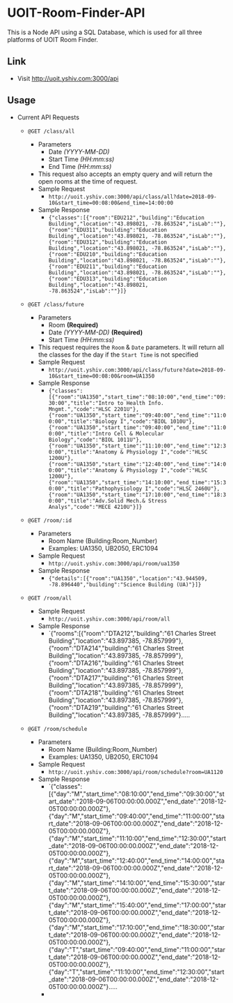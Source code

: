# UOIT-Room-Finder-API

This is a Node API using a SQL Database, which is used for all three platforms of UOIT Room Finder.

## Link
- Visit http://uoit.yshiv.com:3000/api

## Usage
- Current API Requests
  - `@GET /class/all`
    - Parameters
      - Date *(YYYY-MM-DD)*
      - Start Time *(HH:mm:ss)*
      - End Time *(HH:mm:ss)*
    - This request also accepts an empty query and will return the open rooms at the time of request.
    - Sample Request
      - `http://uoit.yshiv.com:3000/api/class/all?date=2018-09-10&start_time=00:08:00&end_time=14:00:00`
    - Sample Response
      - `{"classes":[{"room":"EDU212","building":"Education Building","location":"43.898021, -78.863524","isLab":""},{"room":"EDU311","building":"Education Building","location":"43.898021, -78.863524","isLab":""},{"room":"EDU312","building":"Education Building","location":"43.898021, -78.863524","isLab":""},{"room":"EDU210","building":"Education Building","location":"43.898021, -78.863524","isLab":""},{"room":"EDU211","building":"Education Building","location":"43.898021, -78.863524","isLab":""},{"room":"EDU313","building":"Education Building","location":"43.898021, -78.863524","isLab":""}]}`
    
  - `@GET /class/future`
    - Parameters
      - Room **(Required)**
      - Date *(YYYY-MM-DD)* **(Required)**
      - Start Time *(HH:mm:ss)*
    - This request requires the `Room` & `Date` parameters. It will return all the classes for the day if the `Start Time` is not specified
    - Sample Request
      - `http://uoit.yshiv.com:3000/api/class/future?date=2018-09-10&start_time=00:08:00&room=UA1350`
    - Sample Response
      - `{"classes":[{"room":"UA1350","start_time":"08:10:00","end_time":"09:30:00","title":"Intro to Health Info. Mngmt.","code":"HLSC 2201U"},{"room":"UA1350","start_time":"09:40:00","end_time":"11:00:00","title":"Biology I","code":"BIOL 1010U"},{"room":"UA1350","start_time":"09:40:00","end_time":"11:00:00","title":"Intro Cell & Molecular Biology","code":"BIOL 1011U"},{"room":"UA1350","start_time":"11:10:00","end_time":"12:30:00","title":"Anatomy & Physiology I","code":"HLSC 1200U"},{"room":"UA1350","start_time":"12:40:00","end_time":"14:00:00","title":"Anatomy & Physiology I","code":"HLSC 1200U"},{"room":"UA1350","start_time":"14:10:00","end_time":"15:30:00","title":"Pathophysiology I","code":"HLSC 2460U"},{"room":"UA1350","start_time":"17:10:00","end_time":"18:30:00","title":"Adv.Solid Mech.& Stress Analys","code":"MECE 4210U"}]}`
    
  - `@GET /room/:id`
    - Parameters 
      - Room Name (Building:Room_Number)
      - Examples: UA1350, UB2050, ERC1094
    - Sample Request
      - `http://uoit.yshiv.com:3000/api/room/ua1350`
    - Sample Response
      - `{"details":[{"room":"UA1350","location":"43.944509, -78.896440","building":"Science Building (UA)"}]}`
  
  - `@GET /room/all`
    - Sample Request
      - `http://uoit.yshiv.com:3000/api/room/all`
    - Sample Response
      - `{"rooms":[{"room":"DTA212","building":"61 Charles Street Building","location":"43.897385, -78.857999"},{"room":"DTA214","building":"61 Charles Street Building","location":"43.897385, -78.857999"},{"room":"DTA216","building":"61 Charles Street Building","location":"43.897385, -78.857999"},{"room":"DTA217","building":"61 Charles Street Building","location":"43.897385, -78.857999"},{"room":"DTA218","building":"61 Charles Street Building","location":"43.897385, -78.857999"},{"room":"DTA219","building":"61 Charles Street Building","location":"43.897385, -78.857999"}.....
  
  - `@GET /room/schedule`
    - Parameters 
      - Room Name (Building:Room_Number)
      - Examples: UA1350, UB2050, ERC1094
    - Sample Request
      - `http://uoit.yshiv.com:3000/api/room/schedule?room=UA1120`
    - Sample Response
      - `{"classes":[{"day":"M","start_time":"08:10:00","end_time":"09:30:00","start_date":"2018-09-06T00:00:00.000Z","end_date":"2018-12-05T00:00:00.000Z"},{"day":"M","start_time":"09:40:00","end_time":"11:00:00","start_date":"2018-09-06T00:00:00.000Z","end_date":"2018-12-05T00:00:00.000Z"},{"day":"M","start_time":"11:10:00","end_time":"12:30:00","start_date":"2018-09-06T00:00:00.000Z","end_date":"2018-12-05T00:00:00.000Z"},{"day":"M","start_time":"12:40:00","end_time":"14:00:00","start_date":"2018-09-06T00:00:00.000Z","end_date":"2018-12-05T00:00:00.000Z"},{"day":"M","start_time":"14:10:00","end_time":"15:30:00","start_date":"2018-09-06T00:00:00.000Z","end_date":"2018-12-05T00:00:00.000Z"},{"day":"M","start_time":"15:40:00","end_time":"17:00:00","start_date":"2018-09-06T00:00:00.000Z","end_date":"2018-12-05T00:00:00.000Z"},{"day":"M","start_time":"17:10:00","end_time":"18:30:00","start_date":"2018-09-06T00:00:00.000Z","end_date":"2018-12-05T00:00:00.000Z"},{"day":"T","start_time":"09:40:00","end_time":"11:00:00","start_date":"2018-09-06T00:00:00.000Z","end_date":"2018-12-05T00:00:00.000Z"},{"day":"T","start_time":"11:10:00","end_time":"12:30:00","start_date":"2018-09-06T00:00:00.000Z","end_date":"2018-12-05T00:00:00.000Z"}.....
      - 
